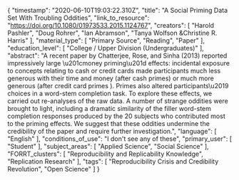 {
    "timestamp": "2020-06-10T19:03:22.310Z",
    "title": "A Social Priming Data Set With Troubling Oddities",
    "link_to_resource": "https://doi.org/10.1080/01973533.2015.1124767",
    "creators": [
        "Harold Pashler",
        "Doug Rohrer",
        "Ian Abramson",
        "Tanya Wolfson &Christine R. Harris"
    ],
    "material_type": [
        "Primary Source",
        "Reading",
        "Paper"
    ],
    "education_level": [
        "College / Upper Division (Undergraduates)"
    ],
    "abstract": "A recent paper by Chatterjee, Rose, and Sinha (2013) reported impressively large \u201cmoney priming\u201d effects: incidental exposure to concepts relating to cash or credit cards made participants much less generous with their time and money (after cash primes) or much more generous (after credit card primes ). Primes also altered participants\u2019 choices in a word-stem completion task. To explore these effects, we carried out re-analyses of the raw data. A number of strange oddities were brought to light, including a dramatic similarity of the filler word-stem completion responses produced by the 20 subjects who contributed most to the priming effects. We suggest that these oddities undermine the credibility of the paper and require further investigation.",
    "language": [
        "English"
    ],
    "conditions_of_use": "I don't see any of these",
    "primary_user": [
        "Student"
    ],
    "subject_areas": [
        "Applied Science",
        "Social Science"
    ],
    "FORRT_clusters": [
        "Reproducibility and Replicability Knowledge",
        "Replication Research"
    ],
    "tags": [
        "Reproducibility Crisis and Credibility Revolution",
        "Open Science"
    ]
}